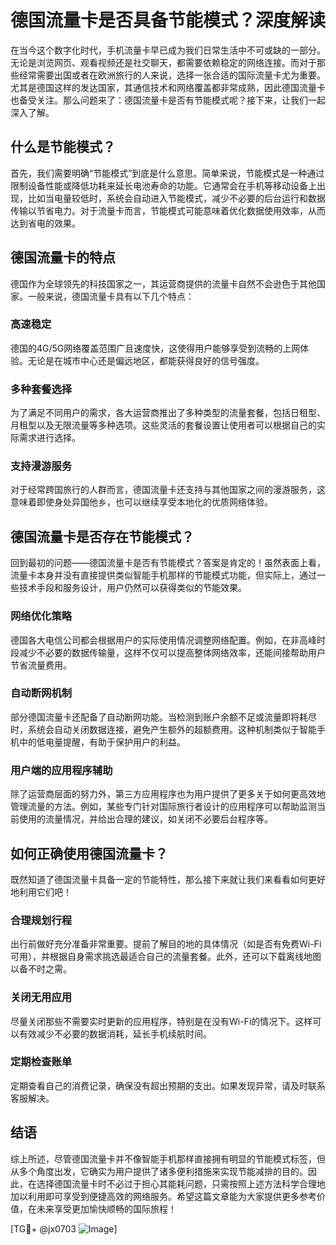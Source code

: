 # 德国流量卡是否具备节能模式？深度解读

在当今这个数字化时代，手机流量卡早已成为我们日常生活中不可或缺的一部分。无论是浏览网页、观看视频还是社交聊天，都需要依赖稳定的网络连接。而对于那些经常需要出国或者在欧洲旅行的人来说，选择一张合适的国际流量卡尤为重要。尤其是德国这样的发达国家，其通信技术和网络覆盖都非常成熟，因此德国流量卡也备受关注。那么问题来了：德国流量卡是否有节能模式呢？接下来，让我们一起深入了解。

## 什么是节能模式？

首先，我们需要明确“节能模式”到底是什么意思。简单来说，节能模式是一种通过限制设备性能或降低功耗来延长电池寿命的功能。它通常会在手机等移动设备上出现，比如当电量较低时，系统会自动进入节能模式，减少不必要的后台运行和数据传输以节省电力。对于流量卡而言，节能模式可能意味着优化数据使用效率，从而达到省电的效果。

## 德国流量卡的特点

德国作为全球领先的科技国家之一，其运营商提供的流量卡自然不会逊色于其他国家。一般来说，德国流量卡具有以下几个特点：

### 高速稳定
德国的4G/5G网络覆盖范围广且速度快，这使得用户能够享受到流畅的上网体验。无论是在城市中心还是偏远地区，都能获得良好的信号强度。

### 多种套餐选择
为了满足不同用户的需求，各大运营商推出了多种类型的流量套餐，包括日租型、月租型以及无限流量等多种选项。这些灵活的套餐设置让使用者可以根据自己的实际需求进行选择。

### 支持漫游服务
对于经常跨国旅行的人群而言，德国流量卡还支持与其他国家之间的漫游服务，这意味着即使身处异国他乡，也可以继续享受本地化的优质网络体验。

## 德国流量卡是否存在节能模式？

回到最初的问题——德国流量卡是否有节能模式？答案是肯定的！虽然表面上看，流量卡本身并没有直接提供类似智能手机那样的节能模式功能，但实际上，通过一些技术手段和服务设计，用户仍然可以获得类似的节能效果。

### 网络优化策略
德国各大电信公司都会根据用户的实际使用情况调整网络配置。例如，在非高峰时段减少不必要的数据传输量，这样不仅可以提高整体网络效率，还能间接帮助用户节省流量费用。

### 自动断网机制
部分德国流量卡还配备了自动断网功能。当检测到账户余额不足或流量即将耗尽时，系统会自动关闭数据连接，避免产生额外的超额费用。这种机制类似于智能手机中的低电量提醒，有助于保护用户的利益。

### 用户端的应用程序辅助
除了运营商层面的努力外，第三方应用程序也为用户提供了更多关于如何更高效地管理流量的方法。例如，某些专门针对国际旅行者设计的应用程序可以帮助监测当前使用的流量情况，并给出合理的建议，如关闭不必要后台程序等。

## 如何正确使用德国流量卡？

既然知道了德国流量卡具备一定的节能特性，那么接下来就让我们来看看如何更好地利用它们吧！

### 合理规划行程
出行前做好充分准备非常重要。提前了解目的地的具体情况（如是否有免费Wi-Fi可用），并根据自身需求挑选最适合自己的流量套餐。此外，还可以下载离线地图以备不时之需。

### 关闭无用应用
尽量关闭那些不需要实时更新的应用程序，特别是在没有Wi-Fi的情况下。这样可以有效减少不必要的数据消耗，延长手机续航时间。

### 定期检查账单
定期查看自己的消费记录，确保没有超出预期的支出。如果发现异常，请及时联系客服解决。

## 结语

综上所述，尽管德国流量卡并不像智能手机那样直接拥有明显的节能模式标签，但从多个角度出发，它确实为用户提供了诸多便利措施来实现节能减排的目的。因此，在选择德国流量卡时不必过于担心其能耗问题，只需按照上述方法科学合理地加以利用即可享受到便捷高效的网络服务。希望这篇文章能为大家提供更多参考价值，在未来享受更加愉快顺畅的国际旅程！

[TG💪+ @jx0703 ![Image](https://github.com/user-attachments/assets/dbca1d08-cadb-493c-b0ec-ad6f7a83f270)]